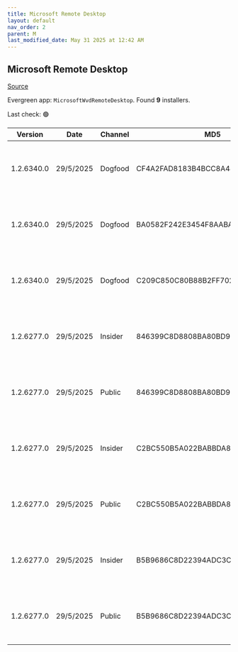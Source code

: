 ```yaml
---
title: Microsoft Remote Desktop
layout: default
nav_order: 2
parent: M
last_modified_date: May 31 2025 at 12:42 AM
---
```


## Microsoft Remote Desktop

[Source](https://docs.microsoft.com/en-us/azure/virtual-desktop/connect-windows-7-10)

Evergreen app: `MicrosoftWvdRemoteDesktop`. Found **9** installers.

Last check: 🟢

| Version    | Date      | Channel | MD5                              | Sha2                                                                                                                             | Architecture | URI                                                                                                                                                                                                                                                                  |
| ---------- | --------- | ------- | -------------------------------- | -------------------------------------------------------------------------------------------------------------------------------- | ------------ | -------------------------------------------------------------------------------------------------------------------------------------------------------------------------------------------------------------------------------------------------------------------- |
| 1.2.6340.0 | 29/5/2025 | Dogfood | CF4A2FAD8183B4BCC8A484F09DA628CE | 65BDC5FF993282171A49052168336D1E652A70AA09BDE1330E3967E5350B47ACC452CE8DC33B80BCD7BA0834BDD44C964D78387D71CF9A382D0CCA9B90AAAF6C | ARM64        | [https://res.cdn.office.net/remote-desktop-windows-client/13948127-3bfe-4c77-bafc-2a4551d6bb47/RemoteDesktop_1.2.6340.0_ARM64.msi](https://res.cdn.office.net/remote-desktop-windows-client/13948127-3bfe-4c77-bafc-2a4551d6bb47/RemoteDesktop_1.2.6340.0_ARM64.msi) |
| 1.2.6340.0 | 29/5/2025 | Dogfood | BA0582F242E3454F8AABA118A7EBEBF9 | 5439E0BA114B5A7424E264C17194D807E1B64D300270DE61F00B0D6672BBF12F655B99153945C46B85574CAEF800EBF632935CBB1983D4E1C2D3CCC2B9E0CFEC | x64          | [https://res.cdn.office.net/remote-desktop-windows-client/147de643-7b0a-44cc-a5aa-b58218e0f713/RemoteDesktop_1.2.6340.0_x64.msi](https://res.cdn.office.net/remote-desktop-windows-client/147de643-7b0a-44cc-a5aa-b58218e0f713/RemoteDesktop_1.2.6340.0_x64.msi)     |
| 1.2.6340.0 | 29/5/2025 | Dogfood | C209C850C80B88B2FF7026D91A81E857 | 1816E365298D552FFCF1EE35AC5578C865A923C21CC6A1A0855BFFB696AE7AF640D60521B63819634DC58C2048E3BCF4CC349835B43403ABECF8F5FA41E4B629 | x86          | [https://res.cdn.office.net/remote-desktop-windows-client/37e7bd80-2a10-409d-b8e1-bce13370ec60/RemoteDesktop_1.2.6340.0_x86.msi](https://res.cdn.office.net/remote-desktop-windows-client/37e7bd80-2a10-409d-b8e1-bce13370ec60/RemoteDesktop_1.2.6340.0_x86.msi)     |
| 1.2.6277.0 | 29/5/2025 | Insider | 846399C8D8808BA80BD9E9BD9599C12A | AB9F83B8586E7C856D30EC74B47E45405C7671330AEDB4F44802AB558A59681D6BADB9239F8F0FB7305FB3F8560F6BE21365CC1F7287F1B10BA72C4FB2DDCC12 | ARM64        | [https://res.cdn.office.net/remote-desktop-windows-client/f482ba30-3c8e-44e4-b0b7-02cff29b1ded/RemoteDesktop_1.2.6277.0_ARM64.msi](https://res.cdn.office.net/remote-desktop-windows-client/f482ba30-3c8e-44e4-b0b7-02cff29b1ded/RemoteDesktop_1.2.6277.0_ARM64.msi) |
| 1.2.6277.0 | 29/5/2025 | Public  | 846399C8D8808BA80BD9E9BD9599C12A | AB9F83B8586E7C856D30EC74B47E45405C7671330AEDB4F44802AB558A59681D6BADB9239F8F0FB7305FB3F8560F6BE21365CC1F7287F1B10BA72C4FB2DDCC12 | ARM64        | [https://res.cdn.office.net/remote-desktop-windows-client/f482ba30-3c8e-44e4-b0b7-02cff29b1ded/RemoteDesktop_1.2.6277.0_ARM64.msi](https://res.cdn.office.net/remote-desktop-windows-client/f482ba30-3c8e-44e4-b0b7-02cff29b1ded/RemoteDesktop_1.2.6277.0_ARM64.msi) |
| 1.2.6277.0 | 29/5/2025 | Insider | C2BC550B5A022BABBDA867642E93929B | EE79557C74B08FB6C73ED1C155C7EFC0527BB64E4334D7E9D76D0D86807EB05DCEE0931CEA54A46DFF56806E85F73BB8E00AC153C35A732E44B59CF1E439BA43 | x64          | [https://res.cdn.office.net/remote-desktop-windows-client/c981e3b7-a6d2-4a68-9dae-50aa40dcb4b8/RemoteDesktop_1.2.6277.0_x64.msi](https://res.cdn.office.net/remote-desktop-windows-client/c981e3b7-a6d2-4a68-9dae-50aa40dcb4b8/RemoteDesktop_1.2.6277.0_x64.msi)     |
| 1.2.6277.0 | 29/5/2025 | Public  | C2BC550B5A022BABBDA867642E93929B | EE79557C74B08FB6C73ED1C155C7EFC0527BB64E4334D7E9D76D0D86807EB05DCEE0931CEA54A46DFF56806E85F73BB8E00AC153C35A732E44B59CF1E439BA43 | x64          | [https://res.cdn.office.net/remote-desktop-windows-client/c981e3b7-a6d2-4a68-9dae-50aa40dcb4b8/RemoteDesktop_1.2.6277.0_x64.msi](https://res.cdn.office.net/remote-desktop-windows-client/c981e3b7-a6d2-4a68-9dae-50aa40dcb4b8/RemoteDesktop_1.2.6277.0_x64.msi)     |
| 1.2.6277.0 | 29/5/2025 | Insider | B5B9686C8D22394ADC3CD79CF75CC0C1 | 1851A5EF67556D1573B99DEC2884D457435A8D08812BEBFA4DD1E95244B28ABE050B309C34164E200D0BED7C48157EF775CAB422D53CE385C7593527EE2C5827 | x86          | [https://res.cdn.office.net/remote-desktop-windows-client/709f3c4c-0ce4-4400-a7a4-edc3e67b0e54/RemoteDesktop_1.2.6277.0_x86.msi](https://res.cdn.office.net/remote-desktop-windows-client/709f3c4c-0ce4-4400-a7a4-edc3e67b0e54/RemoteDesktop_1.2.6277.0_x86.msi)     |
| 1.2.6277.0 | 29/5/2025 | Public  | B5B9686C8D22394ADC3CD79CF75CC0C1 | 1851A5EF67556D1573B99DEC2884D457435A8D08812BEBFA4DD1E95244B28ABE050B309C34164E200D0BED7C48157EF775CAB422D53CE385C7593527EE2C5827 | x86          | [https://res.cdn.office.net/remote-desktop-windows-client/709f3c4c-0ce4-4400-a7a4-edc3e67b0e54/RemoteDesktop_1.2.6277.0_x86.msi](https://res.cdn.office.net/remote-desktop-windows-client/709f3c4c-0ce4-4400-a7a4-edc3e67b0e54/RemoteDesktop_1.2.6277.0_x86.msi)     |
